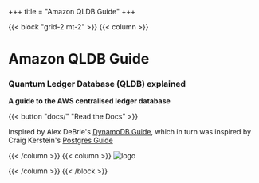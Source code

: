 +++
title = "Amazon QLDB Guide"
+++

{{< block "grid-2 mt-2" >}}
{{< column >}}

# Amazon QLDB Guide

### Quantum Ledger Database (QLDB) explained

**A guide to the AWS centralised ledger database**

{{< button "docs/" "Read the Docs" >}}

Inspired by Alex DeBrie's [DynamoDB Guide](https://www.dynamodbguide.com/), which in turn was inspired by Craig Kerstein's [Postgres Guide](http://postgresguide.com/)

{{< /column >}}
{{< column >}}
![logo](/images/QLDB_light-bg.png)


{{< /column >}}
{{< /block >}}






